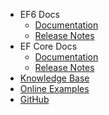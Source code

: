 - EF6 Docs
	- [Documentation](documentations/batch-delete/ef6-batch-delete.md)
	- [Release Notes](https://github.com/zzzprojects/EntityFramework-Plus/releases)
- EF Core Docs
	- [Documentation](documentations/batch-delete/ef-core-batch-delete.md)
	- [Release Notes](https://github.com/zzzprojects/EntityFramework-Plus/releases)
- [Knowledge Base](/knowledge-base)
- [Online Examples](/online-examples)
- [GitHub](https://github.com/zzzprojects/EntityFramework-Plus)
